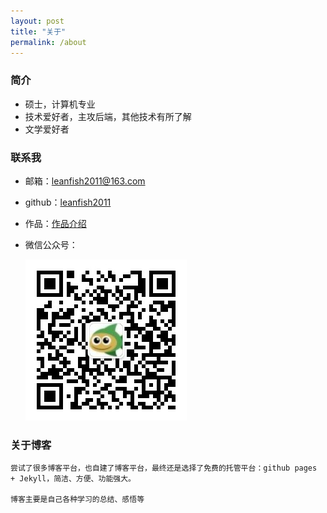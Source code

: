 ```yaml
---
layout: post
title: "关于"
permalink: /about
---
```


### 简介
- 硕士，计算机专业
- 技术爱好者，主攻后端，其他技术有所了解
- 文学爱好者

### 联系我
- 邮箱：leanfish2011@163.com
- github：<a href="https://github.com/leanfish2011" target ="_blank">leanfish2011</a>
- 作品：<a href="https://leanfish2011.github.io/leanfish2011" target ="_blank">作品介绍</a>
- 微信公众号：
  
  ![微信公众号](https://raw.githubusercontent.com/leanfish2011/data/main/img/o_gongzhonghao.jpg)

### 关于博客
    尝试了很多博客平台，也自建了博客平台，最终还是选择了免费的托管平台：github pages + Jekyll，简洁、方便、功能强大。

    博客主要是自己各种学习的总结、感悟等